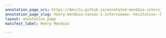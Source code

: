 ```yaml
---
annotation_page_uri: https://Amcclu.github.io/annotated-mendoza-interview/annotations/henry-mendoza-canvas-1-interviewee--hesitation--body-language--slight-grimace-.json
annotation_page_slug: henry-mendoza-canvas-1-interviewee--hesitation--body-language--slight-grimace-
layout: annotation_page
manifest_label: Henry Mendoza

---
```

